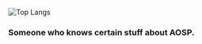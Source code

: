 ![Top Langs](https://github-readme-stats.vercel.app/api/top-langs/?username=sidharthify&layout=compact&theme=catppuccin_macchiato)
<h3>Someone who knows certain stuff about AOSP.</h3>
